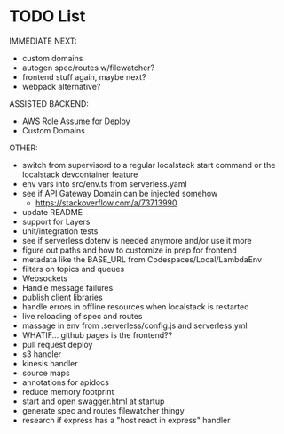# TODO List

IMMEDIATE NEXT:
 - custom domains
 - autogen spec/routes w/filewatcher?
 - frontend stuff again, maybe next?
 - webpack alternative?

ASSISTED BACKEND:
 - AWS Role Assume for Deploy
 - Custom Domains

OTHER:
- switch from supervisord to a regular localstack start command or the localstack devcontainer feature
- env vars into src/env.ts from serverless.yaml
- see if API Gateway Domain can be injected somehow
  - https://stackoverflow.com/a/73713990
- update README
- support for Layers
- unit/integration tests
- see if serverless dotenv is needed anymore and/or use it more
- figure out paths and how to customize in prep for frontend
- metadata like the BASE_URL from Codespaces/Local/LambdaEnv
- filters on topics and queues
- Websockets
- Handle message failures
- publish client libraries
- handle errors in offline resources when localstack is restarted
- live reloading of spec and routes
- massage in env from .serverless/config.js and serverless.yml
- WHATIF... github pages is the frontend??
- pull request deploy
- s3 handler
- kinesis handler
- source maps
- annotations for apidocs
- reduce memory footprint
- start and open swagger.html at startup
- generate spec and routes filewatcher thingy
- research if express has a "host react in express" handler
